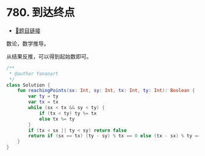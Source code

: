 # 780. 到达终点

- [🔗题目链接](https://leetcode-cn.com/problems/reaching-points/)

数论，数学推导。

从结果反推，可以得到起始数即可。

```kotlin
/**
 * @author Yananart
 */
class Solution {
    fun reachingPoints(sx: Int, sy: Int, tx: Int, ty: Int): Boolean {
        var ty = ty
        var tx = tx
        while (sx < tx && sy < ty) {
            if (tx < ty) ty %= tx
            else tx %= ty
        }
        if (tx < sx || ty < sy) return false
        return if (sx == tx) (ty - sy) % tx == 0 else (tx - sx) % ty == 0
    }
}
```

